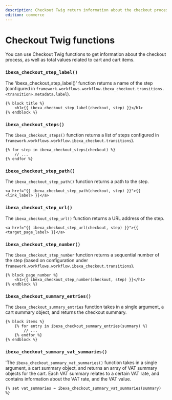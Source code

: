 ```yaml
---
description: Checkout Twig return information about the checkout process, and total values related to cart and cart items.
edition: commerce
---
```


# Checkout Twig functions

You can use Checkout Twig functions to get information about the checkout process, 
as well as total values related to cart and cart items.

### `ibexa_checkout_step_label()`

The 'ibexa_checkout_step_label()' function returns a name of the step (configured in `framework.workflows.workflow.ibexa_checkout.transitions.<transition>.metadata.label`).

``` html+twig
{% block title %}
    <h1>{{ ibexa_checkout_step_label(checkout, step) }}</h1>
{% endblock %}
```

### `ibexa_checkout_steps()`

The `ibexa_checkout_steps()` function returns a list of steps configured in `framework.workflows.workflow.ibexa_checkout.transitions`).

``` html+twig
{% for step in ibexa_checkout_steps(checkout) %}
    // ...
{% endfor %}
```

### `ibexa_checkout_step_path()`

The `ibexa_checkout_step_path()` function returns a path to the step.

``` html+twig 
<a href="{{ ibexa_checkout_step_path(checkout, step) }}">{{ <link_label> }}</a>
```

### `ibexa_checkout_step_url()`

The `ibexa_checkout_step_url()` function returns a URL address of the step.

``` html+twig 
<a href="{{ ibexa_checkout_step_url(checkout, step) }}">{{ <target_page_label> }}</a>
```

### `ibexa_checkout_step_number()`

The `ibexa_checkout_step_number` function returns a sequential number of the step (based on configuration under `framework.workflows.workflow.ibexa_checkout.transitions`).

``` html+twig
{% block page_number %}
    <h1>{{ ibexa_checkout_step_number(checkout, step) }}</h1>
{% endblock %}
```

### `ibexa_checkout_summary_entries()`

The `ibexa_checkout_summary_entries` function takes in a single argument, a cart summary object, and returns the checkout summary.

``` html+twig 
{% block items %}
    {% for entry in ibexa_checkout_summary_entries(summary) %}
        // ...
    {% endfor %}
{% endblock %}  
```

### `ibexa_checkout_summary_vat_summaries()`

'The `ibexa_checkout_summary_vat_summaries()` function takes in a single argument, a cart summary object, 
and returns an array of VAT summary objects for the cart. 
Each VAT summary relates to a certain VAT rate, and contains information about the VAT rate, and the VAT value.

``` html+twig 
{% set vat_summaries = ibexa_checkout_summary_vat_summaries(summary) %}
```
